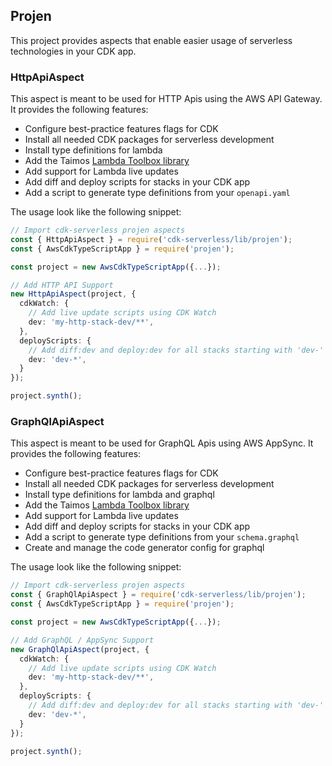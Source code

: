 
## Projen

This project provides aspects that enable easier usage of serverless technologies in your CDK app.

### HttpApiAspect

This aspect is meant to be used for HTTP Apis using the AWS API Gateway. It provides the following features:

* Configure best-practice features flags for CDK
* Install all needed CDK packages for serverless development
* Install type definitions for lambda
* Add the Taimos [Lambda Toolbox library](https://github.com/taimos/lambda-toolbox)
* Add support for Lambda live updates
* Add diff and deploy scripts for stacks in your CDK app
* Add a script to generate type definitions from your `openapi.yaml`

The usage look like the following snippet:

```ts
// Import cdk-serverless projen aspects
const { HttpApiAspect } = require('cdk-serverless/lib/projen');
const { AwsCdkTypeScriptApp } = require('projen');

const project = new AwsCdkTypeScriptApp({...});

// Add HTTP API Support
new HttpApiAspect(project, {
  cdkWatch: {
    // Add live update scripts using CDK Watch
    dev: 'my-http-stack-dev/**',
  },
  deployScripts: {
    // Add diff:dev and deploy:dev for all stacks starting with 'dev-'
    dev: 'dev-*',
  }
});

project.synth();
```

### GraphQlApiAspect

This aspect is meant to be used for GraphQL Apis using AWS AppSync. It provides the following features:

* Configure best-practice features flags for CDK
* Install all needed CDK packages for serverless development
* Install type definitions for lambda and graphql
* Add the Taimos [Lambda Toolbox library](https://github.com/taimos/lambda-toolbox)
* Add support for Lambda live updates
* Add diff and deploy scripts for stacks in your CDK app
* Add a script to generate type definitions from your `schema.graphql`
* Create and manage the code generator config for graphql

The usage look like the following snippet:

```ts
// Import cdk-serverless projen aspects
const { GraphQlApiAspect } = require('cdk-serverless/lib/projen');
const { AwsCdkTypeScriptApp } = require('projen');

const project = new AwsCdkTypeScriptApp({...});

// Add GraphQL / AppSync Support
new GraphQlApiAspect(project, {
  cdkWatch: {
    // Add live update scripts using CDK Watch
    dev: 'my-http-stack-dev/**',
  },
  deployScripts: {
    // Add diff:dev and deploy:dev for all stacks starting with 'dev-'
    dev: 'dev-*',
  }
});

project.synth();
```
